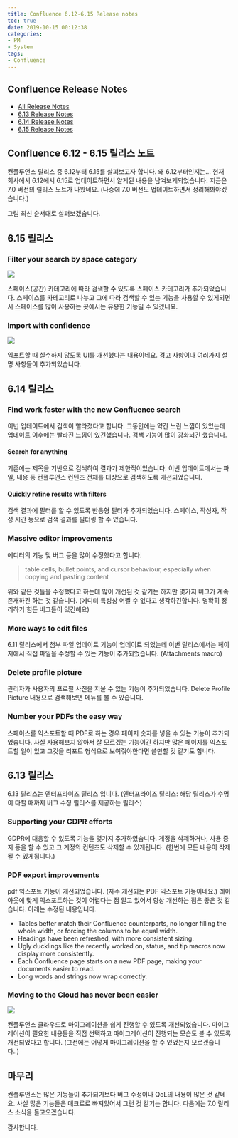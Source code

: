 ```yaml
---
title: Confluence 6.12-6.15 Release notes
toc: true
date: 2019-10-15 00:12:38
categories:
- PM
- System
tags:
- Confluence
---
```


## Confluence Release Notes

- [All Release Notes](https://confluence.atlassian.com/doc/confluence-release-notes-327.html)
- [6.13 Release Notes](https://confluence.atlassian.com/doc/confluence-6-13-release-notes-959288785.html)
- [6.14 Release Notes](https://confluence.atlassian.com/doc/confluence-6-14-release-notes-963655609.html)
- [6.15 Release Notes](https://confluence.atlassian.com/doc/confluence-6-15-release-notes-965554120.html)

## Confluence 6.12 - 6.15 릴리스 노트

컨플루언스 릴리스 중 6.12부터 6.15를 살펴보고자 합니다.
왜 6.12부터인지는... 현재 회사에서 6.12에서 6.15로 업데이트하면서 알게된 내용을 남겨보게되었습니다.
지금은 7.0 버전의 릴리스 노트가 나왔네요. (나중에 7.0 버전도 업데이트하면서 정리해봐야겠습니다.)

그럼 최신 순서대로 살펴보겠습니다.

## 6.15 릴리스

### Filter your search by space category

![](https://confluence.atlassian.com/doc/files/965554120/967334152/2/1551847079975/space-categories.png)

스페이스(공간) 카테고리에 따라 검색할 수 있도록 스페이스 카테고리가 추가되었습니다.
스페이스를 카테고리로 나누고 그에 따라 검색할 수 있는 기능을 사용할 수 있게되면서
스페이스를 많이 사용하는 곳에서는 유용한 기능일 수 있겠네요.

### Import with confidence

![](https://confluence.atlassian.com/doc/files/965554120/967336434/1/1551916170556/backup-restore-rn.png)

임포트할 때 실수하지 않도록 UI를 개선했다는 내용이네요.
경고 사항이나 여러가지 설명 사항들이 추가되었습니다.

## 6.14 릴리스

### Find work faster with the new Confluence search

이번 업데이트에서 검색이 빨라졌다고 합니다.
그동안에는 약간 느린 느낌이 있었는데 업데이트 이후에는 빨라진 느낌이 있긴했습니다.
검색 기능이 많이 강화되긴 했습니다.

#### Search for anything

기존에는 제목을 기반으로 검색하여 결과가 제한적이었습니다.
이번 업데이트에서는 파일, 내용 등 컨플루언스 컨텐츠 전체를 대상으로 검색하도록 개선되었습니다.

#### Quickly refine results with filters

검색 결과에 필터를 할 수 있도록 반응형 필터가 추가되었습니다.
스페이스, 작성자, 작성 시간 등으로 검색 결과를 필터링 할 수 있습니다.

### Massive editor improvements

에디터의 기능 및 버그 등을 많이 수정했다고 합니다.

> table cells, bullet points, and cursor behaviour, especially when copying and pasting content

위와 같은 것들을 수정했다고 하는데 많이 개선된 것 같기는 하지만 몇가지 버그가 계속 존재하긴 하는 것 같습니다.
(에디터 특성상 어쩔 수 없다고 생각하긴합니다. 명확히 정리하기 힘든 버그들이 있긴해요)

### More ways to edit files

6.11 릴리스에서 첨부 파일 업데이트 기능이 업데이트 되었는데
이번 릴리스에서는 페이지에서 직접 파일을 수정할 수 있는 기능이 추가되었습니다. (Attachments macro)

### Delete profile picture

관리자가 사용자의 프로필 사진을 지울 수 있는 기능이 추가되었습니다.
Delete Profile Picture 내용으로 검색해보면 메뉴를 볼 수 있습니다.

### Number your PDFs the easy way

스페이스를 익스포트할 때 PDF로 하는 경우 페이지 숫자를 넣을 수 있는 기능이 추가되었습니다.
사실 사용해보지 않아서 잘 모르겠는 기능이긴 하지만 많은 페이지를 익스포트할 일이 있고
그것을 리포트 형식으로 보여줘야한다면 쓸만할 것 같기도 합니다.

## 6.13 릴리스

6.13 릴리스는 엔터프라이즈 릴리스 입니다.
(엔터프라이즈 릴리스: 해당 릴리스가 수명이 다할 때까지 버그 수정 릴리스를 제공하는 릴리스)

### Supporting your GDPR efforts

GDPR에 대응할 수 있도록 기능을 몇가지 추가하였습니다.
계정을 삭제하거나, 사용 중지 등을 할 수 있고 그 계정의 컨텐츠도 삭제할 수 있게됩니다.
(한번에 모든 내용이 삭제될 수 있게됩니다.)

### PDF export improvements

pdf 익스포트 기능이 개선되었습니다. (자주 개선되는 PDF 익스포트 기능이네요.)
레이아웃에 맞게 익스포트하는 것이 어렵다는 점 알고 있어서 항상 개선하는 점은 좋은 것 같습니다.
아래는 수정된 내용입니다.

- Tables better match their Confluence counterparts, no longer filling the whole width, or forcing the columns to be equal width.
- Headings have been refreshed, with more consistent sizing.
- Ugly ducklings like the recently worked on, status, and tip macros now display more consistently.
- Each Confluence page starts on a new PDF page, making your documents easier to read.
- Long words and strings now wrap correctly.

### Moving to the Cloud has never been easier

![](https://confluence.atlassian.com/doc/files/959288785/960713714/2/1552435822739/MigrationAssistant-SelectSpaces.png)

컨플루언스 클라우드로 마이그레이션을 쉽게 진행할 수 있도록 개선되었습니다.
마이그레이션이 필요한 내용들을 직접 선택하고 마이그레이션이 진행되는 모습도 볼 수 있도록 개선되었다고 합니다.
(그전에는 어떻게 마이그레이션을 할 수 있었는지 모르겠습니다..)

## 마무리

컨플루언스는 많은 기능들이 추가되기보다 버그 수정이나 QoL의 내용이 많은 것 같네요.
사실 많은 기능들은 매크로로 빠져있어서 그런 것 같기는 합니다.
다음에는 7.0 릴리스 소식을 들고오겠습니다.

감사합니다.

